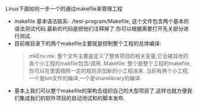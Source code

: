 Linux下面如何一步一个的通过makefile来管理工程
- makefile 基本语法联系:  ./test-program/Makefile, 这个文件包含两个基本的语法测试代码.最新的代码是把他们注释掉了.你可以根据需要打开先关部分进行测试.
- 目前根目录下的两个makefile主要就是控制整个工程的总体编译: 
    > mkEnv.mk: 整个文件主要是定义了整体项目的相关变量,它会被其他的各个小工程的makfile包含/调用.
    > Makefile: 整个是整个工程的makefile,你可以在里面按照一定的规则添加新的小工程进来.
    > 当前有两个小工程,一个是bin文件的编译,一个是sharelibrary的编译.
- 基本上我们可以整个makefile的架构去组织自己的大型项目了,这样也就方便我们集成我们的软件项目的自动测试和的脚本发布.
